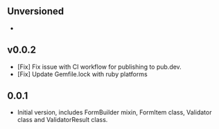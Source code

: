 ## Unversioned
-

## v0.0.2
- [Fix] Fix issue with CI workflow for publishing to pub.dev.
- [Fix] Update Gemfile.lock with ruby platforms

## 0.0.1
- Initial version, includes FormBuilder mixin, FormItem class, Validator class and ValidatorResult class.
